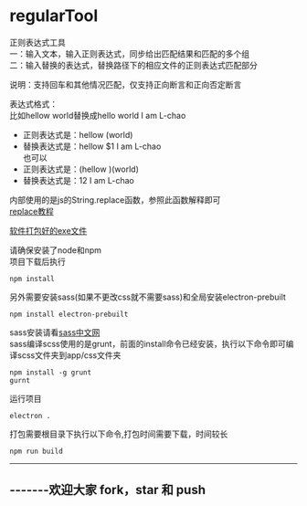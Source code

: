 # regularTool
正则表达式工具    
一：输入文本，输入正则表达式，同步给出匹配结果和匹配的多个组  
二：输入替换的表达式，替换路径下的相应文件的正则表达式匹配部分  
  
说明：支持回车和其他情况匹配，仅支持正向断言和正向否定断言
  
表达式格式：  
  比如hellow world替换成hello world I am L-chao  
   - 正则表达式是：hellow (world)  
   - 替换表达式是：hellow $1 I am L-chao  
  也可以  
   - 正则表达式是：(hellow )(world)  
   - 替换表达式是：$1$2 I am L-chao  
  
内部使用的是js的String.replace函数，参照此函数解释即可  
[replace教程](http://www.w3school.com.cn/jsref/jsref_replace.asp)  
  
  
[软件打包好的exe文件](http://pan.baidu.com/s/1skC7Ym5)  
  
请确保安装了node和npm  
项目下载后执行
```
npm install
```
另外需要安装sass(如果不更改css就不需要sass)和全局安装electron-prebuilt  
```
npm install electron-prebuilt
```
sass安装请看[sass中文网](http://www.w3cplus.com/sassguide/install.html)  
sass编译scss使用的是grunt，前面的install命令已经安装，执行以下命令即可编译scss文件夹到app/css文件夹
```
npm install -g grunt
gurnt
```

运行项目
```
electron .
``` 

打包需要根目录下执行以下命令,打包时间需要下载，时间较长  
```
npm run build
```
******
## -------欢迎大家 fork，star 和 push